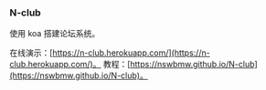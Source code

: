 ### N-club

使用 koa 搭建论坛系统。

在线演示：[https://n-club.herokuapp.com/](https://n-club.herokuapp.com/)。
教程：[https://nswbmw.github.io/N-club](https://nswbmw.github.io/N-club)。


